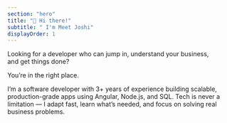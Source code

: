 ```yaml
---
section: "hero"
title: "👋 Hi there!"
subtitle: " I'm Meet Joshi"
displayOrder: 1
---
```


Looking for a developer who can jump in,
understand your business, <br>
and get things done?

You’re in the right place.

I’m a software developer with 3+ years of experience building scalable, production-grade apps using Angular, Node.js, and SQL.
Tech is never a limitation — I adapt fast, learn what’s needed, and focus on solving real business problems.